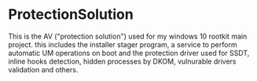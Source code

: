 # ProtectionSolution
This is the AV ("protection solution") used for my windows 10 rootkit main project. this includes the installer stager program, a service to perform automatic UM operations on boot and the protection driver used for SSDT, inline hooks detection, hidden processes by DKOM, vulnurable drivers validation and others.
